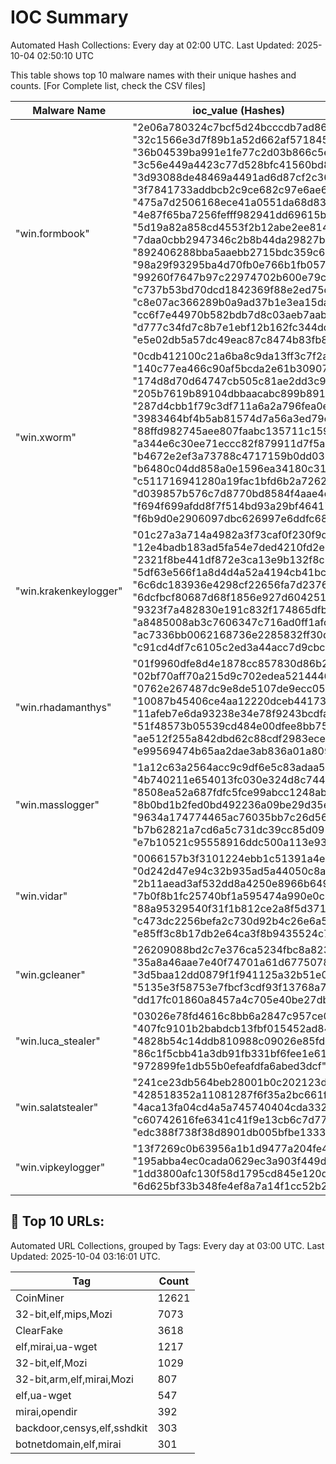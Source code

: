 # IOC Summary

Automated Hash Collections: Every day at 02:00 UTC. Last Updated: 2025-10-04 02:50:10 UTC

This table shows top 10 malware names with their unique hashes and counts. [For Complete list, check the CSV files]

| Malware Name | ioc_value (Hashes) | Count |
|--------------|--------------------|-------|
|  "win.formbook" |  "2e06a780324c7bcf5d24bcccdb7ad86a"<br> "32c1566e3d7f89b1a52d662af5718457"<br> "36b04539ba991e1fe77c2d03b866c5e0"<br> "3c56e449a4423c77d528bfc41560bd87"<br> "3d93088de48469a4491ad6d87cf2c360"<br> "3f7841733addbcb2c9ce682c97e6ae6c"<br> "475a7d2506168ece41a0551da68d83bb"<br> "4e87f65ba7256fefff982941dd69615b"<br> "5d19a82a858cd4553f2b12abe2ee814b"<br> "7daa0cbb2947346c2b8b44da29827b5a"<br> "892406288bba5aaebb2715bdc359c6ab"<br> "98a29f93295ba4d70fb0e766b1fb0572"<br> "99260f7647b97c22974702b600e79c89"<br> "c737b53bd70dcd1842369f88e2ed75dd"<br> "c8e07ac366289b0a9ad37b1e3ea15da5"<br> "cc6f7e44970b582bdb7d8c03aeb7aab5"<br> "d777c34fd7c8b7e1ebf12b162fc344dd"<br> "e5e02db5a57dc49eac87c8474b83fb80" | 18 |
|  "win.xworm" |  "0cdb412100c21a6ba8c9da13ff3c7f2a"<br> "140c77ea466c90af5bcda2e61b30907a"<br> "174d8d70d64747cb505c81ae2dd3c9c9"<br> "205b7619b89104dbbaacabc899b8918b"<br> "287d4cbb1f79c3df711a6a2a796fea0e"<br> "3983464bf4b5ab81574d7a56a3ed79d2"<br> "88ffd982745aee807faabc135711c159"<br> "a344e6c30ee71eccc82f879911d7f5a8"<br> "b4672e2ef3a73788c4717159b0dd0359"<br> "b6480c04dd858a0e1596ea34180c31a5"<br> "c511716941280a19fac1bfd6b2a72626"<br> "d039857b576c7d8770bd8584f4aae4df"<br> "f694f699afdd8f7f514bd93a29bf4641"<br> "f6b9d0e2906097dbc626997e6ddfc68b" | 14 |
|  "win.krakenkeylogger" |  "01c27a3a714a4982a3f73caf0f230f9d"<br> "12e4badb183ad5fa54e7ded4210fd2e8"<br> "2321f8be441df872e3ca13e9b132f8c7"<br> "5df63e566f1a8d4d4a52a4194cb41bcf"<br> "6c6dc183936e4298cf22656fa7d2376a"<br> "6dcfbcf80687d68f1856e927d6042513"<br> "9323f7a482830e191c832f174865dfbf"<br> "a8485008ab3c7606347c716ad0ff1afd"<br> "ac7336bb0062168736e2285832ff30d2"<br> "c91cd4df7c6105c2ed3a44acc7d9cbc2" | 10 |
|  "win.rhadamanthys" |  "01f9960dfe8d4e1878cc857830d86b22"<br> "02bf70aff70a215d9c702edea5214446"<br> "0762e267487dc9e8de5107de9ecc05bb"<br> "10087b45406ce4aa12220dceb441731d"<br> "11afeb7e6da93238e34e78f9243bcdfa"<br> "51f48573b05539cd484e00dfee8bb758"<br> "ae512f255a842dbd62c88cdf2983eced"<br> "e99569474b65aa2dae3ab836a01a809f" | 8 |
|  "win.masslogger" |  "1a12c63a2564acc9c9df6e5c83adaa5c"<br> "4b740211e654013fc030e324d8c74490"<br> "8508ea52a687fdfc5fce99abcc1248ab"<br> "8b0bd1b2fed0bd492236a09be29d35eb"<br> "9634a174774465ac76035bb7c26d567b"<br> "b7b62821a7cd6a5c731dc39cc85d0919"<br> "e7b10521c95558916ddc500a113e938c" | 7 |
|  "win.vidar" |  "0066157b3f3101224ebb1c51391a4ea8"<br> "0d242d47e94c32b935ad5a44050c8a11"<br> "2b11aead3af532dd8a4250e8966b649a"<br> "7b0f8b1fc25740bf1a595474a990e0c5"<br> "88a95329540f31f1b812ce2a8f5d371c"<br> "c473dc2256befa2c730d92b4c26e6a58"<br> "e85ff3c8b17db2e64ca3f8b9435524c7" | 7 |
|  "win.gcleaner" |  "26209088bd2c7e376ca5234fbc8a8232"<br> "35a8a46aae7e40f74701a61d67750783"<br> "3d5baa12dd0879f1f941125a32b51e0c"<br> "5135e3f58753e7fbcf3cdf93f13768a7"<br> "dd17fc01860a8457a4c705e40be27dbf" | 5 |
|  "win.luca_stealer" |  "03026e78fd4616c8bb6a2847c957ce0d"<br> "407fc9101b2babdcb13fbf015452ad84"<br> "4828b54c14ddb810988c09026e85fde2"<br> "86c1f5cbb41a3db91fb331bf6fee1e61"<br> "972899fe1db55b0efeafdfa6abed3dcf" | 5 |
|  "win.salatstealer" |  "241ce23db564beb28001b0c202123d8d"<br> "428518352a11081287f6f35a2bc661f6"<br> "4aca13fa04cd4a5a745740404cda3329"<br> "c60742616fe6341c41f9e13cb6c7d77c"<br> "edc388f738f38d8901db005bfbe13338" | 5 |
|  "win.vipkeylogger" |  "13f7269c0b63956a1b1d9477a204fe46"<br> "195abba4ec0cada0629ec3a903f449de"<br> "1dd3800afc130f58d1795cd845e120d9"<br> "6d625bf33b348fe4ef8a7a14f1cc52b2" | 4 |

<!-- url_summary_start -->
## 🔗 Top 10 URLs:

Automated URL Collections, grouped by Tags: Every day at 03:00 UTC. Last Updated: 2025-10-04 03:16:01 UTC.

| Tag | Count |
|-----|-------|
| CoinMiner | 12621 |
| 32-bit,elf,mips,Mozi | 7073 |
| ClearFake | 3618 |
| elf,mirai,ua-wget | 1217 |
| 32-bit,elf,Mozi | 1029 |
| 32-bit,arm,elf,mirai,Mozi | 807 |
| elf,ua-wget | 547 |
| mirai,opendir | 392 |
| backdoor,censys,elf,sshdkit | 303 |
| botnetdomain,elf,mirai | 301 |
<!-- url_summary_end -->
